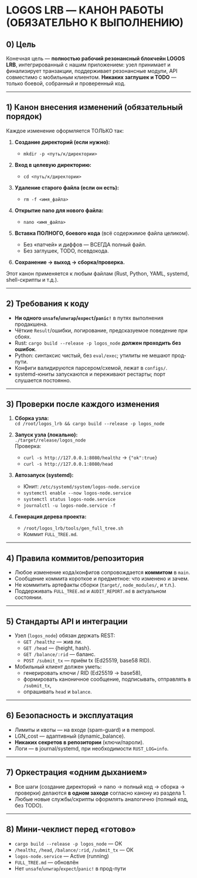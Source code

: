 # LOGOS LRB — КАНОН РАБОТЫ (ОБЯЗАТЕЛЬНО К ВЫПОЛНЕНИЮ)

## 0) Цель
Конечная цель — **полностью рабочий резонансный блокчейн LOGOS LRB**, интегрированный с нашим приложением: узел принимает и финализирует транзакции, поддерживает резонансные модули, API совместимо с мобильным клиентом. **Никаких заглушек и TODO** — только боевой, собранный и проверенный код.

---

## 1) Канон внесения изменений (обязательный порядок)
Каждое изменение оформляется ТОЛЬКО так:

1. **Создание директорий (если нужно):**
   - `mkdir -p <путь/к/директории>`

2. **Вход в целевую директорию:**
   - `cd <путь/к/директории>`

3. **Удаление старого файла (если он есть):**
   - `rm -f <имя_файла>`

4. **Открытие nano для нового файла:**
   - `nano <имя_файла>`

5. **Вставка ПОЛНОГО, боевого кода** (всё содержимое файла целиком).
   - Без «патчей» и диффов — ВСЕГДА полный файл.
   - Без заглушек, TODO, псевдокода.

6. **Сохранение → выход → сборка/проверка.**

Этот канон применяется к любым файлам (Rust, Python, YAML, systemd, shell-скрипты и т.д.).

---

## 2) Требования к коду
- **Ни одного `unsafe`/`unwrap`/`expect`/`panic!`** в путях выполнения продакшена.
- Чёткие `Result`/ошибки, логирование, предсказуемое поведение при сбоях.
- Rust: `cargo build --release -p logos_node` **должен проходить без ошибок**.
- Python: синтаксис чистый, без `eval/exec`; утилиты не мешают прод-пути.
- Конфиги валидируются парсером/схемой, лежат в `configs/`.
- systemd-юниты запускаются и переживают рестарты; порт слушается постоянно.

---

## 3) Проверки после каждого изменения
1. **Сборка узла:**  
   `cd /root/logos_lrb && cargo build --release -p logos_node`

2. **Запуск узла (локально):**  
   `./target/release/logos_node`  
   Проверка:  
   - `curl -s http://127.0.0.1:8080/healthz` → `{"ok":true}`  
   - `curl -s http://127.0.0.1:8080/head`

3. **Автозапуск (systemd):**  
   - Юнит: `/etc/systemd/system/logos-node.service`  
   - `systemctl enable --now logos-node.service`  
   - `systemctl status logos-node.service`  
   - `journalctl -u logos-node.service -f`

4. **Генерация дерева проекта:**  
   - `/root/logos_lrb/tools/gen_full_tree.sh`  
   - Коммит `FULL_TREE.md`.

---

## 4) Правила коммитов/репозитория
- Любое изменение кода/конфигов сопровождается **коммитом** в `main`.
- Сообщение коммита короткое и предметное: что изменено и зачем.
- Не коммитить артефакты сборки (`target/`, `node_modules/`, и т.п.).
- Поддерживать `FULL_TREE.md` и `AUDIT_REPORT.md` в актуальном состоянии.

---

## 5) Стандарты API и интеграции
- Узел (`logos_node`) обязан держать REST:
  - `GET /healthz` — жив ли.
  - `GET /head` — {height, hash}.
  - `GET /balance/:rid` — баланс.
  - `POST /submit_tx` — приём tx (Ed25519, base58 RID).
- Мобильный клиент должен уметь:
  - генерировать ключи / RID (Ed25519 → base58),
  - формировать каноничное сообщение, подписывать, отправлять в `/submit_tx`,
  - опрашивать `head` и `balance`.

---

## 6) Безопасность и эксплуатация
- Лимиты и квоты — на входе (spam-guard) и в mempool.
- LGN_cost — адаптивный (dynamic_balance).
- **Никаких секретов в репозитории** (ключи/пароли).
- Логи — в journal/systemd, при необходимости `RUST_LOG=info`.

---

## 7) Оркестрация «одним дыханием»
- Все шаги (создание директорий → nano → полный код → сборка → проверки) делаются **в одном заходе** согласно канону из раздела 1.
- Любые новые службы/скрипты оформлять аналогично (полный код, без TODO).

---

## 8) Мини-чеклист перед «готово»
- `cargo build --release -p logos_node` — ОК
- `/healthz`, `/head`, `/balance/:rid`, `/submit_tx` — ОК
- `logos-node.service` — Active (running)
- `FULL_TREE.md` — обновлён
- Нет `unsafe`/`unwrap`/`expect`/`panic!` в прод-пути
